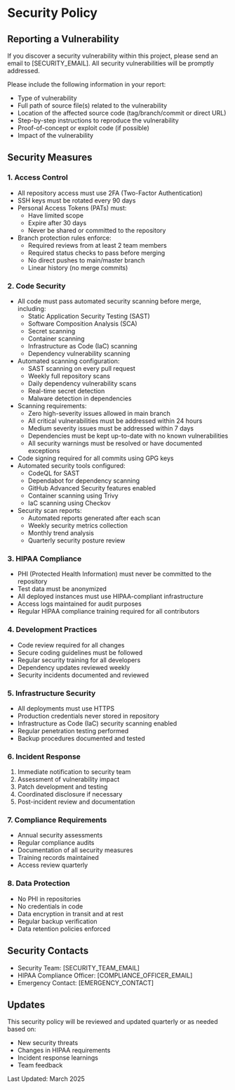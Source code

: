 # Security Policy

## Reporting a Vulnerability

If you discover a security vulnerability within this project, please send an email to [SECURITY_EMAIL]. All security vulnerabilities will be promptly addressed.

Please include the following information in your report:
- Type of vulnerability
- Full path of source file(s) related to the vulnerability
- Location of the affected source code (tag/branch/commit or direct URL)
- Step-by-step instructions to reproduce the vulnerability
- Proof-of-concept or exploit code (if possible)
- Impact of the vulnerability

## Security Measures

### 1. Access Control
- All repository access must use 2FA (Two-Factor Authentication)
- SSH keys must be rotated every 90 days
- Personal Access Tokens (PATs) must:
  - Have limited scope
  - Expire after 30 days
  - Never be shared or committed to the repository
- Branch protection rules enforce:
  - Required reviews from at least 2 team members
  - Required status checks to pass before merging
  - No direct pushes to main/master branch
  - Linear history (no merge commits)

### 2. Code Security
- All code must pass automated security scanning before merge, including:
  - Static Application Security Testing (SAST)
  - Software Composition Analysis (SCA)
  - Secret scanning
  - Container scanning
  - Infrastructure as Code (IaC) scanning
  - Dependency vulnerability scanning
- Automated scanning configuration:
  - SAST scanning on every pull request
  - Weekly full repository scans
  - Daily dependency vulnerability scans
  - Real-time secret detection
  - Malware detection in dependencies
- Scanning requirements:
  - Zero high-severity issues allowed in main branch
  - All critical vulnerabilities must be addressed within 24 hours
  - Medium severity issues must be addressed within 7 days
  - Dependencies must be kept up-to-date with no known vulnerabilities
  - All security warnings must be resolved or have documented exceptions
- Code signing required for all commits using GPG keys
- Automated security tools configured:
  - CodeQL for SAST
  - Dependabot for dependency scanning
  - GitHub Advanced Security features enabled
  - Container scanning using Trivy
  - IaC scanning using Checkov
- Security scan reports:
  - Automated reports generated after each scan
  - Weekly security metrics collection
  - Monthly trend analysis
  - Quarterly security posture review

### 3. HIPAA Compliance
- PHI (Protected Health Information) must never be committed to the repository
- Test data must be anonymized
- All deployed instances must use HIPAA-compliant infrastructure
- Access logs maintained for audit purposes
- Regular HIPAA compliance training required for all contributors

### 4. Development Practices
- Code review required for all changes
- Secure coding guidelines must be followed
- Regular security training for all developers
- Dependency updates reviewed weekly
- Security incidents documented and reviewed

### 5. Infrastructure Security
- All deployments must use HTTPS
- Production credentials never stored in repository
- Infrastructure as Code (IaC) security scanning enabled
- Regular penetration testing performed
- Backup procedures documented and tested

### 6. Incident Response
1. Immediate notification to security team
2. Assessment of vulnerability impact
3. Patch development and testing
4. Coordinated disclosure if necessary
5. Post-incident review and documentation

### 7. Compliance Requirements
- Annual security assessments
- Regular compliance audits
- Documentation of all security measures
- Training records maintained
- Access review quarterly

### 8. Data Protection
- No PHI in repositories
- No credentials in code
- Data encryption in transit and at rest
- Regular backup verification
- Data retention policies enforced

## Security Contacts

- Security Team: [SECURITY_TEAM_EMAIL]
- HIPAA Compliance Officer: [COMPLIANCE_OFFICER_EMAIL]
- Emergency Contact: [EMERGENCY_CONTACT]

## Updates

This security policy will be reviewed and updated quarterly or as needed based on:
- New security threats
- Changes in HIPAA requirements
- Incident response learnings
- Team feedback

Last Updated: March 2025 
